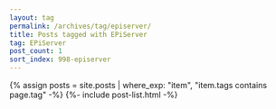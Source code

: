 ```yaml
---
layout: tag
permalink: /archives/tag/episerver/
title: Posts tagged with EPiServer
tag: EPiServer
post_count: 1
sort_index: 998-episerver
---
```

{% assign posts = site.posts | where_exp: "item", "item.tags contains page.tag" -%}
{%- include post-list.html -%}
